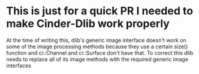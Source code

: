 # This is just for a quick PR I needed to make Cinder-Dlib work properly
At the time of writing this, dlib's generic image interface doesn't work on some of the image processing methods because they use a certain size() function and ci::Channel and ci::Surface don't have that. To correct this dlib needs to replace all of its image methods with the required generic image interfaces
